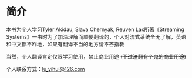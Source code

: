 # 简介

本书为个人学习Tyler Akidau, Slava Chernyak, Reuven Lax所著《Streaming Systems》一书时为了加深理解而顺便翻译的，个人对流式系统全无了解，英语和中文都不咋地，如果有翻译不当的地方请不吝指教

当然，个人翻译肯定仅限学习使用，禁止商业用途 ~~(不过渣翻有个鬼的商业用途)~~

个人联系方式：lu_yihui@126.com